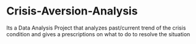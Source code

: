 # Crisis-Aversion-Analysis
Its a Data Analysis Project that analyzes past/current trend of the crisis condition and gives a prescriptions on what to do to resolve the situation

